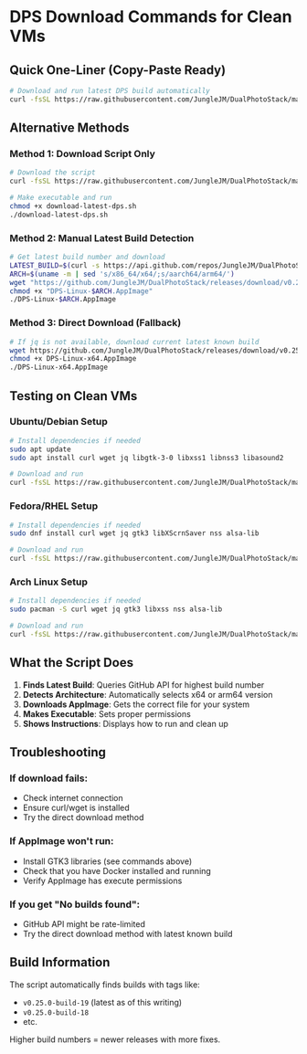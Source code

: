 # DPS Download Commands for Clean VMs

## Quick One-Liner (Copy-Paste Ready)

```bash
# Download and run latest DPS build automatically
curl -fsSL https://raw.githubusercontent.com/JungleJM/DualPhotoStack/main/download-latest-dps.sh | bash && ./DPS-Linux-$(uname -m | sed 's/x86_64/x64/;s/aarch64/arm64/').AppImage
```

## Alternative Methods

### Method 1: Download Script Only
```bash
# Download the script
curl -fsSL https://raw.githubusercontent.com/JungleJM/DualPhotoStack/main/download-latest-dps.sh -o download-latest-dps.sh

# Make executable and run
chmod +x download-latest-dps.sh
./download-latest-dps.sh
```

### Method 2: Manual Latest Build Detection
```bash
# Get latest build number and download
LATEST_BUILD=$(curl -s https://api.github.com/repos/JungleJM/DualPhotoStack/releases | jq -r '.[].tag_name' | grep -E 'build-[0-9]+' | sed 's/.*build-//' | sort -n | tail -1)
ARCH=$(uname -m | sed 's/x86_64/x64/;s/aarch64/arm64/')
wget "https://github.com/JungleJM/DualPhotoStack/releases/download/v0.25.0-build-$LATEST_BUILD/DPS-Linux-$ARCH.AppImage"
chmod +x "DPS-Linux-$ARCH.AppImage"
./DPS-Linux-$ARCH.AppImage
```

### Method 3: Direct Download (Fallback)
```bash
# If jq is not available, download current latest known build
wget https://github.com/JungleJM/DualPhotoStack/releases/download/v0.25.0-build-19/DPS-Linux-x64.AppImage
chmod +x DPS-Linux-x64.AppImage
./DPS-Linux-x64.AppImage
```

## Testing on Clean VMs

### Ubuntu/Debian Setup
```bash
# Install dependencies if needed
sudo apt update
sudo apt install curl wget jq libgtk-3-0 libxss1 libnss3 libasound2

# Download and run
curl -fsSL https://raw.githubusercontent.com/JungleJM/DualPhotoStack/main/download-latest-dps.sh | bash
```

### Fedora/RHEL Setup
```bash
# Install dependencies if needed
sudo dnf install curl wget jq gtk3 libXScrnSaver nss alsa-lib

# Download and run
curl -fsSL https://raw.githubusercontent.com/JungleJM/DualPhotoStack/main/download-latest-dps.sh | bash
```

### Arch Linux Setup
```bash
# Install dependencies if needed
sudo pacman -S curl wget jq gtk3 libxss nss alsa-lib

# Download and run
curl -fsSL https://raw.githubusercontent.com/JungleJM/DualPhotoStack/main/download-latest-dps.sh | bash
```

## What the Script Does

1. **Finds Latest Build**: Queries GitHub API for highest build number
2. **Detects Architecture**: Automatically selects x64 or arm64 version
3. **Downloads AppImage**: Gets the correct file for your system
4. **Makes Executable**: Sets proper permissions
5. **Shows Instructions**: Displays how to run and clean up

## Troubleshooting

### If download fails:
- Check internet connection
- Ensure curl/wget is installed
- Try the direct download method

### If AppImage won't run:
- Install GTK3 libraries (see commands above)
- Check that you have Docker installed and running
- Verify AppImage has execute permissions

### If you get "No builds found":
- GitHub API might be rate-limited
- Try the direct download method with latest known build

## Build Information

The script automatically finds builds with tags like:
- `v0.25.0-build-19` (latest as of this writing)
- `v0.25.0-build-18`
- etc.

Higher build numbers = newer releases with more fixes.